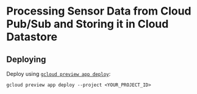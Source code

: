 # Processing Sensor Data from Cloud Pub/Sub and Storing it in Cloud Datastore

## Deploying

Deploy using [`gcloud preview app deploy`](https://cloud.google.com/sdk/gcloud/reference/preview/app/deploy):

    gcloud preview app deploy --project <YOUR_PROJECT_ID>
